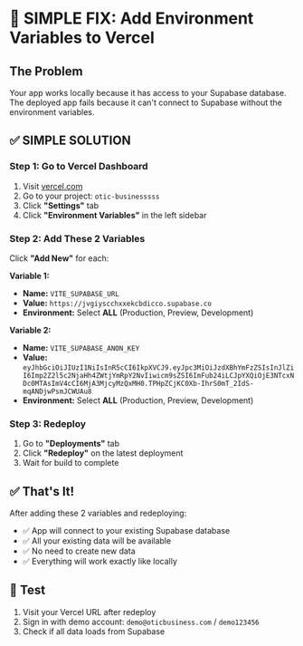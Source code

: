 # 🚨 SIMPLE FIX: Add Environment Variables to Vercel

## The Problem
Your app works locally because it has access to your Supabase database. The deployed app fails because it can't connect to Supabase without the environment variables.

## ✅ SIMPLE SOLUTION

### Step 1: Go to Vercel Dashboard
1. Visit [vercel.com](https://vercel.com)
2. Go to your project: `otic-businesssss`
3. Click **"Settings"** tab
4. Click **"Environment Variables"** in the left sidebar

### Step 2: Add These 2 Variables
Click **"Add New"** for each:

**Variable 1:**
- **Name:** `VITE_SUPABASE_URL`
- **Value:** `https://jvgiyscchxxekcbdicco.supabase.co`
- **Environment:** Select **ALL** (Production, Preview, Development)

**Variable 2:**
- **Name:** `VITE_SUPABASE_ANON_KEY`
- **Value:** `eyJhbGciOiJIUzI1NiIsInR5cCI6IkpXVCJ9.eyJpc3MiOiJzdXBhYmFzZSIsInJlZiI6Imp2Z2l5c2NjaHh4ZWtjYmRpY2NvIiwicm9sZSI6ImFub24iLCJpYXQiOjE3NTcxNDc0MTAsImV4cCI6MjA3MjcyMzQxMH0.TPHpZCjKC0Xb-IhrS0mT_2IdS-mqANDjwPsmJCWUAu8`
- **Environment:** Select **ALL** (Production, Preview, Development)

### Step 3: Redeploy
1. Go to **"Deployments"** tab
2. Click **"Redeploy"** on the latest deployment
3. Wait for build to complete

## ✅ That's It!
After adding these 2 variables and redeploying:
- ✅ App will connect to your existing Supabase database
- ✅ All your existing data will be available
- ✅ No need to create new data
- ✅ Everything will work exactly like locally

## 🎯 Test
1. Visit your Vercel URL after redeploy
2. Sign in with demo account: `demo@oticbusiness.com` / `demo123456`
3. Check if all data loads from Supabase

